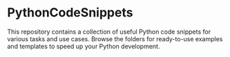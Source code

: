 # PythonCodeSnippets

This repository contains a collection of useful Python code snippets for various tasks and use cases. Browse the folders for ready-to-use examples and templates to speed up your Python development.